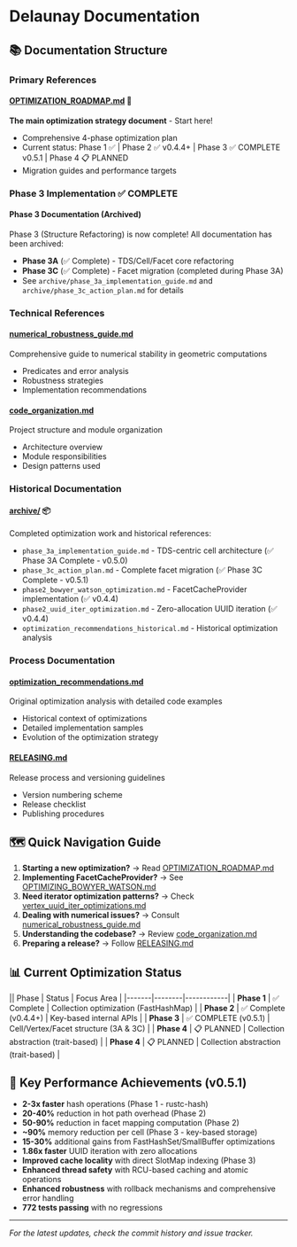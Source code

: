 # Delaunay Documentation

## 📚 Documentation Structure

### Primary References

#### **[OPTIMIZATION_ROADMAP.md](./OPTIMIZATION_ROADMAP.md)** 🎯

**The main optimization strategy document** - Start here!

- Comprehensive 4-phase optimization plan
- Current status: Phase 1 ✅ | Phase 2 ✅ v0.4.4+ | Phase 3 ✅ COMPLETE v0.5.1 | Phase 4 📋 PLANNED
- Migration guides and performance targets

### Phase 3 Implementation ✅ COMPLETE

#### Phase 3 Documentation (Archived)

Phase 3 (Structure Refactoring) is now complete! All documentation has been archived:

- **Phase 3A** (✅ Complete) - TDS/Cell/Facet core refactoring
- **Phase 3C** (✅ Complete) - Facet migration (completed during Phase 3A)
- See `archive/phase_3a_implementation_guide.md` and `archive/phase_3c_action_plan.md` for details

### Technical References

#### **[numerical_robustness_guide.md](./numerical_robustness_guide.md)**

Comprehensive guide to numerical stability in geometric computations

- Predicates and error analysis
- Robustness strategies
- Implementation recommendations

#### **[code_organization.md](./code_organization.md)**

Project structure and module organization

- Architecture overview
- Module responsibilities
- Design patterns used

### Historical Documentation

#### **[archive/](./archive/)** 📦

Completed optimization work and historical references:

- `phase_3a_implementation_guide.md` - TDS-centric cell architecture (✅ Phase 3A Complete - v0.5.0)
- `phase_3c_action_plan.md` - Complete facet migration (✅ Phase 3C Complete - v0.5.1)
- `phase2_bowyer_watson_optimization.md` - FacetCacheProvider implementation (✅ v0.4.4)
- `phase2_uuid_iter_optimization.md` - Zero-allocation UUID iteration (✅ v0.4.4)
- `optimization_recommendations_historical.md` - Historical optimization analysis

### Process Documentation

#### **[optimization_recommendations.md](./optimization_recommendations.md)**

Original optimization analysis with detailed code examples

- Historical context of optimizations
- Detailed implementation samples
- Evolution of the optimization strategy

#### **[RELEASING.md](./RELEASING.md)**

Release process and versioning guidelines

- Version numbering scheme
- Release checklist
- Publishing procedures

## 🗺️ Quick Navigation Guide

1. **Starting a new optimization?** → Read [OPTIMIZATION_ROADMAP.md](./OPTIMIZATION_ROADMAP.md)
2. **Implementing FacetCacheProvider?** → See [OPTIMIZING_BOWYER_WATSON.md](./OPTIMIZING_BOWYER_WATSON.md)
3. **Need iterator optimization patterns?** → Check [vertex_uuid_iter_optimizations.md](./vertex_uuid_iter_optimizations.md)
4. **Dealing with numerical issues?** → Consult [numerical_robustness_guide.md](./numerical_robustness_guide.md)
5. **Understanding the codebase?** → Review [code_organization.md](./code_organization.md)
6. **Preparing a release?** → Follow [RELEASING.md](./RELEASING.md)

## 📊 Current Optimization Status

|| Phase | Status | Focus Area |
|-------|--------|------------|
| **Phase 1** | ✅ Complete | Collection optimization (FastHashMap) |
| **Phase 2** | ✅ Complete (v0.4.4+) | Key-based internal APIs |
| **Phase 3** | ✅ COMPLETE (v0.5.1) | Cell/Vertex/Facet structure (3A & 3C) |
| **Phase 4** | 📋 PLANNED | Collection abstraction (trait-based) |
| **Phase 4** | 📋 PLANNED | Collection abstraction (trait-based) |

## 🎯 Key Performance Achievements (v0.5.1)

- **2-3x faster** hash operations (Phase 1 - rustc-hash)
- **20-40%** reduction in hot path overhead (Phase 2)
- **50-90%** reduction in facet mapping computation (Phase 2)
- **~90%** memory reduction per cell (Phase 3 - key-based storage)
- **15-30%** additional gains from FastHashSet/SmallBuffer optimizations
- **1.86x faster** UUID iteration with zero allocations
- **Improved cache locality** with direct SlotMap indexing (Phase 3)
- **Enhanced thread safety** with RCU-based caching and atomic operations
- **Enhanced robustness** with rollback mechanisms and comprehensive error handling
- **772 tests passing** with no regressions

---

*For the latest updates, check the commit history and issue tracker.*
